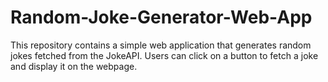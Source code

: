 # Random-Joke-Generator-Web-App
This repository contains a simple web application that generates random jokes fetched from the JokeAPI. Users can click on a button to fetch a joke and display it on the webpage.
